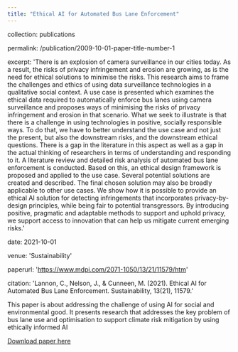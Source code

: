 ```yaml
---
title: "Ethical AI for Automated Bus Lane Enforcement"
---
```

collection: publications

permalink: /publication/2009-10-01-paper-title-number-1

excerpt: 'There is an explosion of camera surveillance in our cities today. As a result, the risks of privacy infringement and erosion are growing, as is the need for ethical solutions to minimise the risks. This research aims to frame the challenges and ethics of using data surveillance technologies in a qualitative social context. A use case is presented which examines the ethical data required to automatically enforce bus lanes using camera surveillance and proposes ways of minimising the risks of privacy infringement and erosion in that scenario. What we seek to illustrate is that there is a challenge in using technologies in positive, socially responsible ways. To do that, we have to better understand the use case and not just the present, but also the downstream risks, and the downstream ethical questions. There is a gap in the literature in this aspect as well as a gap in the actual thinking of researchers in terms of understanding and responding to it. A literature review and detailed risk analysis of automated bus lane enforcement is conducted. Based on this, an ethical design framework is proposed and applied to the use case. Several potential solutions are created and described. The final chosen solution may also be broadly applicable to other use cases. We show how it is possible to provide an ethical AI solution for detecting infringements that incorporates privacy-by-design principles, while being fair to potential transgressors. By introducing positive, pragmatic and adaptable methods to support and uphold privacy, we support access to innovation that can help us mitigate current emerging risks.'

date: 2021-10-01

venue: 'Sustainability'

paperurl: 'https://www.mdpi.com/2071-1050/13/21/11579/htm'

citation: 'Lannon, C., Nelson, J., & Cunneen, M. (2021). Ethical AI for Automated Bus Lane Enforcement. Sustainability, 13(21), 11579.'

This paper is about addressing the challenge of using AI for social and environmental good. It presents research that addresses the key problem of bus lane use and optimisation to support climate risk mitigation by using ethically informed AI

[Download paper here](https://www.mdpi.com/2071-1050/13/21/11579)
